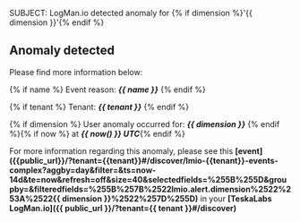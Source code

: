 SUBJECT: LogMan.io detected anomaly for {% if dimension %}'{{ dimension }}'{% endif %}

## Anomaly detected

Please find more information below:

{% if name %}
Event reason: ***{{ name }}***
{% endif %}

{% if tenant %}
Tenant: ***{{ tenant }}***
{% endif %}

{% if dimension %}
User anomaly occurred for: ***{{ dimension }}*** {% endif %}{% if now %}
at ***{{ now() }} UTC***{% endif %}

For more information regarding this anomaly, please see this **[event]({{public_url}}/?tenant={{tenant}}#/discover/lmio-{{tenant}}-events-complex?aggby=day&filter=&ts=now-14d&te=now&refresh=off&size=40&selectedfields=%255B%255D&groupby=&filteredfields=%255B%257B%2522lmio.alert.dimension%2522%253A%2522{{ dimension }}%2522%257D%255D)** in your **[TeskaLabs LogMan.io]({{ public_url }}/?tenant={{ tenant }}#/discover)**